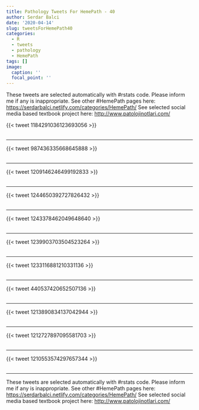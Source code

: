 ```yaml
---
title: Pathology Tweets For HemePath - 40
author: Serdar Balci
date: '2020-04-14'
slug: tweetsForHemePath40
categories:
  - R
  - tweets
  - pathology
  - HemePath
tags: []
image:
  caption: ''
  focal_point: ''
---
```



These tweets are selected automatically with #rstats code. Please inform me if any is inappropriate.
See other #HemePath pages here: https://serdarbalci.netlify.com/categories/HemePath/ 
See selected social media based textbook project here: http://www.patolojinotlari.com/

{{< tweet 1184291036123693056 >}}
<br>
<br>
<hr>
{{< tweet 987436335668645888 >}}
<br>
<br>
<hr>
{{< tweet 1209146246499192833 >}}
<br>
<br>
<hr>
{{< tweet 1244650392727826432 >}}
<br>
<br>
<hr>
{{< tweet 1243378462049648640 >}}
<br>
<br>
<hr>
{{< tweet 1239903703504523264 >}}
<br>
<br>
<hr>
{{< tweet 1233116881210331136 >}}
<br>
<br>
<hr>
{{< tweet 440537420652507136 >}}
<br>
<br>
<hr>
{{< tweet 1213890834137042944 >}}
<br>
<br>
<hr>
{{< tweet 1212727897095581703 >}}
<br>
<br>
<hr>
{{< tweet 1210553574297657344 >}}
<br>
<br>
<hr>


These tweets are selected automatically with #rstats code. Please inform me if any is inappropriate.
See other #HemePath pages here: https://serdarbalci.netlify.com/categories/HemePath/ 
See selected social media based textbook project here: http://www.patolojinotlari.com/
